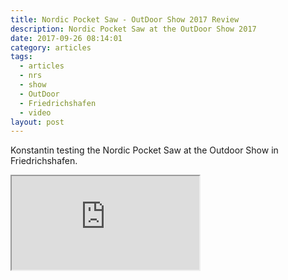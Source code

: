 ```yaml
---
title: Nordic Pocket Saw - OutDoor Show 2017 Review
description: Nordic Pocket Saw at the OutDoor Show 2017
date: 2017-09-26 08:14:01
category: articles
tags:
  - articles
  - nrs
  - show
  - OutDoor
  - Friedrichshafen
  - video
layout: post
---
```


Konstantin testing the Nordic Pocket Saw at the Outdoor Show in Friedrichshafen.

<div class="embed-responsive embed-responsive-16by9">
    <iframe class="embed-responsive-item" src="https://www.youtube.com/embed/O0fKbyq5RvQ"></iframe>
</div>
<br>
<!--more-->
